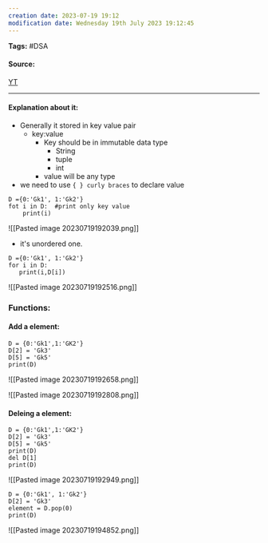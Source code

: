 ```yaml
---
creation date: 2023-07-19 19:12
modification date: Wednesday 19th July 2023 19:12:45
---
```


**Tags:** #DSA 

#### Source:
[YT](https://www.youtube.com/watch?v=1GbPDbHIOv4&list=PLhP5RsB7fhE28lfOcyi9JB31mrBSf4wgL&index=13)

--------------------------------------

#### Explanation about it:

* Generally it stored in key value pair
	* key:value   
		* Key should be in immutable data type
			* String
			* tuple
			* int
		* value will be any type
* we need to use `{ } curly braces` to declare value

```
D ={0:'Gk1', 1:'Gk2'}
fot i in D:  #print only key value
    print(i) 
```

![[Pasted image 20230719192039.png]]

* it's unordered one.

```
D ={0:'Gk1', 1:'Gk2'}
for i in D:
   print(i,D[i])
```

![[Pasted image 20230719192516.png]]


### Functions:

#### Add a element:

```
D = {0:'Gk1',1:'GK2'}
D[2] = 'Gk3'
D[5] = 'Gk5'
print(D)
```

![[Pasted image 20230719192658.png]]

![[Pasted image 20230719192808.png]]

#### Deleing a element:

```
D = {0:'Gk1',1:'GK2'}
D[2] = 'Gk3'
D[5] = 'Gk5'
print(D)
del D[1]
print(D)
```

![[Pasted image 20230719192949.png]]

```
D = {0:'Gk1', 1:'Gk2'}
D[2] = 'Gk3'
element = D.pop(0)
print(D)
```

![[Pasted image 20230719194852.png]]
